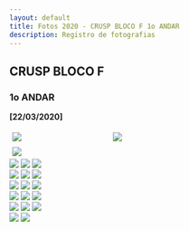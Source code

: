 ```yaml
---
layout: default
title: Fotos 2020 - CRUSP BLOCO F 1o ANDAR
description: Registro de fotografias
---
```


<!-- 
Em href="" colocar dentro das aspas o link 
do arquivo seja no drive ou no próprio github
LEMBRE-SE SEMPRE DE TORNÁ-LO PÚBLICO
-->

## CRUSP BLOCO F
### 1o ANDAR

<b>[22/03/2020]</b>
<p></p>
<div class="row">
	<div class="col">
		<div class="row">
			<a href="./andar1/1.jpg" data-toggle="lightbox" class="column"><img src="./andar1/1.jpg" class="img-fluid"></a>
			<a href="./andar1/2.jpg" data-toggle="lightbox" class="column"><img src="./andar1/2.jpg" class="img-fluid"></a>
			<a href="./andar1/3.jpg" data-toggle="lightbox" class="column"><img src="./andar1/3.jpg" class="img-fluid"></a>
		</div>
	</div>
</div>
<div class="row">
	<div class="col-md-8">
		<div class="row">
			<a href="./andar1/4.jpg" data-toggle="lightbox" class="col-sm-4"><img src="./andar1/4.jpg" class="img-fluid"></a>
			<a href="./andar1/5.jpg" data-toggle="lightbox" class="col-sm-4"><img src="./andar1/5.jpg" class="img-fluid"></a>
			<a href="./andar1/6.jpg" data-toggle="lightbox" class="col-sm-4"><img src="./andar1/6.jpg" class="img-fluid"></a>
		</div>
	</div>
</div>
<div class="row">
	<div class="col-md-8">
		<div class="row">
			<a href="./andar1/7.jpg" data-toggle="lightbox" class="col-sm-4"><img src="./andar1/7.jpg" class="img-fluid"></a>
			<a href="./andar1/8.jpg" data-toggle="lightbox" class="col-sm-4"><img src="./andar1/8.jpg" class="img-fluid"></a>
			<a href="./andar1/9.jpg" data-toggle="lightbox" class="col-sm-4"><img src="./andar1/9.jpg" class="img-fluid"></a>
		</div>
	</div>
</div>
<div class="row">
	<div class="col-md-8">
		<div class="row">
			<a href="./andar1/10.jpg" data-toggle="lightbox" class="col-sm-4"><img src="./andar1/10.jpg" class="img-fluid"></a>
			<a href="./andar1/11.jpg" data-toggle="lightbox" class="col-sm-4"><img src="./andar1/11.jpg" class="img-fluid"></a>
			<a href="./andar1/12.jpg" data-toggle="lightbox" class="col-sm-4"><img src="./andar1/12.jpg" class="img-fluid"></a>
		</div>
	</div>
</div>
<div class="row">
	<div class="col-md-8">
		<div class="row">
			<a href="./andar1/13.jpg" data-toggle="lightbox" class="col-sm-4"><img src="./andar1/13.jpg" class="img-fluid"></a>
			<a href="./andar1/14.jpg" data-toggle="lightbox" class="col-sm-4"><img src="./andar1/14.jpg" class="img-fluid"></a>
			<a href="./andar1/15.jpg" data-toggle="lightbox" class="col-sm-4"><img src="./andar1/15.jpg" class="img-fluid"></a>
		</div>
	</div>
</div>
<div class="row">
	<div class="col-md-8">
		<div class="row">
			<a href="./andar1/16.jpg" data-toggle="lightbox" class="col-sm-4"><img src="./andar1/16.jpg" class="img-fluid"></a>
			<a href="./andar1/17.jpg" data-toggle="lightbox" class="col-sm-4"><img src="./andar1/17.jpg" class="img-fluid"></a>
			<a href="./andar1/18.jpg" data-toggle="lightbox" class="col-sm-4"><img src="./andar1/18.jpg" class="img-fluid"></a>
		</div>
	</div>
</div>
<div class="row">
	<div class="col-md-8">
		<div class="row">
			<a href="./andar1/19.jpg" data-toggle="lightbox" class="col-sm-4"><img src="./andar1/19.jpg" class="img-fluid"></a>
			<a href="./andar1/20.jpg" data-toggle="lightbox" class="col-sm-4"><img src="./andar1/20.jpg" class="img-fluid"></a>
		</div>
	</div>
</div>


<style>
 /* Three image containers (use 25% for four, and 50% for two, etc) */
.column {
  float: left;
  width: 33.33% !important;
  padding: 5px;
}

/* Clear floats after image containers */
.row::after {
  content: "";
  clear: both;
  display: table;
} 
</style>